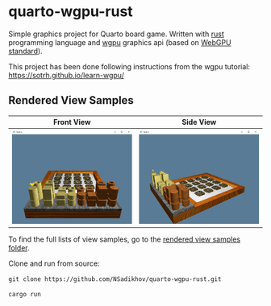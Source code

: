 # quarto-wgpu-rust

Simple graphics project for Quarto board game. Written with [rust](https://www.rust-lang.org/) programming language and [wgpu](https://github.com/gfx-rs/wgpu) graphics api (based on [WebGPU standard](https://gpuweb.github.io/gpuweb/)).

This project has been done following instructions from the wgpu tutorial: https://sotrh.github.io/learn-wgpu/

## Rendered View Samples

Front View | Side View 
-|-
![Screenshot_1.png](assets/images/rendered_view_samples/Screenshot_1.png) | ![Screenshot_1.png](assets/images/rendered_view_samples/Screenshot_2.png)

To find the full lists of view samples, go to the [rendered view samples folder](https://github.com/NSadikhov/quarto-wgpu-rust/tree/main/assets/images/rendered_view_samples).

Clone and run from source:
```
git clone https://github.com/NSadikhov/quarto-wgpu-rust.git
```
```
cargo run
```


